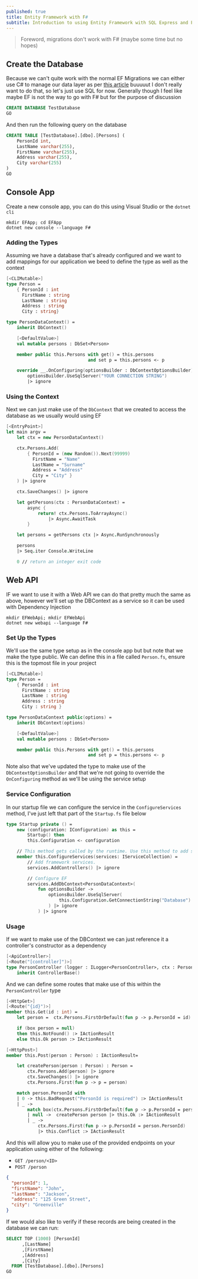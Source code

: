 ```yaml
---
published: true
title: Entity Framework with F#
subtitle: Introduction to using Entity Framework with SQL Express and F# Console Apps and Web APIs
---
```


> Foreword, migrations don't work with F# (maybe some time but no hopes)

## Create the Database

Because we can't quite work with the normal EF Migrations we can either use C# to manage our data layer as per [this article](https://codeburst.io/creating-a-f-data-layer-using-entity-framework-core-746ec17d49e5) buuuuut I don't really want to do that, so let's just use SQL for now. Generally though I feel like maybe EF is not the way to go with F# but for the purpose of discussion

```sql
CREATE DATABASE TestDatabase
GO
```

And then run the following query on the database

```sql
CREATE TABLE [TestDatabase].[dbo].[Persons] (
    PersonId int,
    LastName varchar(255),
    FirstName varchar(255),
    Address varchar(255),
    City varchar(255)
)
GO
```

## Console App

Create a new console app, you can do this using Visual Studio or the `dotnet cli`

```
mkdir EFApp; cd EFApp
dotnet new console --language F#
```

### Adding the Types

Assuming we have a database that's already configured and we want to add mappings for our application we beed to define the type as well as the context

```fs
[<CLIMutable>]
type Person =
    { PersonId : int
      FirstName : string
      LastName : string
      Address : string
      City : string}

type PersonDataContext() =
    inherit DbContext()

    [<DefaultValue>]
    val mutable persons : DbSet<Person>

    member public this.Persons with get() = this.persons
                               and set p = this.persons <- p

    override __.OnConfiguring(optionsBuilder : DbContextOptionsBuilder) =
        optionsBuilder.UseSqlServer("YOUR CONNECTION STRING")
        |> ignore
```

### Using the Context

Next we can just make use of the `DbContext` that we created to access the database as we usually would using EF

```fs
[<EntryPoint>]
let main argv =
    let ctx = new PersonDataContext()

    ctx.Persons.Add(
        { PersonId = (new Random()).Next(99999)
          FirstName = "Name"
          LastName = "Surname"
          Address = "Address"
          City = "City" }
    ) |> ignore

    ctx.SaveChanges() |> ignore

    let getPersons(ctx : PersonDataContext) =
        async {
            return! ctx.Persons.ToArrayAsync()
                |> Async.AwaitTask
        }

    let persons = getPersons ctx |> Async.RunSynchronously

    persons
    |> Seq.iter Console.WriteLine

    0 // return an integer exit code
```

## Web API

IF we want to use it with a Web API we can do that pretty much the same as above, however we'll set up the DBContext as a service so it can be used with Dependency Injection

```
mkdir EFWebApi; mkdir EFWebApi
dotnet new webapi --language F#
```

### Set Up the Types

We'll use the same type setup as in the console app but but note that we make the type public. We can define this in a file called `Person.fs`, ensure this is the topmost file in your project

```fs
[<CLIMutable>]
type Person =
    { PersonId : int
      FirstName : string
      LastName : string
      Address : string
      City : string }

type PersonDataContext public(options) =
    inherit DbContext(options)

    [<DefaultValue>]
    val mutable persons : DbSet<Person>

    member public this.Persons with get() = this.persons
                               and set p = this.persons <- p
```

Note also that we've updated the type to make use of the `DbContextOptionsBuilder` and that we're not going to override the `OnConfiguring` method as we'll be using the service setup

### Service Configuration

In our startup file we can configure the service in the `ConfigureServices` method, I've just left that part of the `Startup.fs` file below

```fs
type Startup private () =
    new (configuration: IConfiguration) as this =
        Startup() then
        this.Configuration <- configuration

    // This method gets called by the runtime. Use this method to add services to the container.
    member this.ConfigureServices(services: IServiceCollection) =
        // Add framework services.
        services.AddControllers() |> ignore

        // Configure EF
        services.AddDbContext<PersonDataContext>(
            fun optionsBuilder ->
                optionsBuilder.UseSqlServer(
                    this.Configuration.GetConnectionString("Database")
                ) |> ignore
            ) |> ignore
```

### Usage

If we want to make use of the DBContext we can just reference it a controller's constructor as a dependency

```fs
[<ApiController>]
[<Route("[controller]")>]
type PersonController (logger : ILogger<PersonController>, ctx : PersonDataContext) =
    inherit ControllerBase()
```

And we can define some routes that make use of this within the `PersonController` type

```fs
[<HttpGet>]
[<Route("{id}")>]
member this.Get(id : int) =
    let person =  ctx.Persons.FirstOrDefault(fun p -> p.PersonId = id)

    if (box person = null)
    then this.NotFound() :> IActionResult
    else this.Ok person :> IActionResult

[<HttpPost>]
member this.Post(person : Person) : IActionResult=

    let createPerson(person : Person) : Person =
        ctx.Persons.Add(person) |> ignore
        ctx.SaveChanges() |> ignore
        ctx.Persons.First(fun p -> p = person)

    match person.PersonId with
    | 0 -> this.BadRequest("PersonId is required") :> IActionResult
    | _ ->
        match box(ctx.Persons.FirstOrDefault(fun p -> p.PersonId = person.PersonId)) with
        | null ->  createPerson person |> this.Ok :> IActionResult
        | _ ->
            ctx.Persons.First(fun p -> p.PersonId = person.PersonId)
            |> this.Conflict :> IActionResult
```

And this will allow you to make use of the provided endpoints on your application using either of the following:

- `GET /person/<ID>`
- `POST /person`

```json
{
  "personId": 1,
  "firstName": "John",
  "lastName": "Jackson",
  "address": "125 Green Street",
  "city": "Greenville"
}
```

If we would also like to verify if these records are being created in the database we can run:

```sql
SELECT TOP (1000) [PersonId]
      ,[LastName]
      ,[FirstName]
      ,[Address]
      ,[City]
  FROM [TestDatabase].[dbo].[Persons]
GO
```
